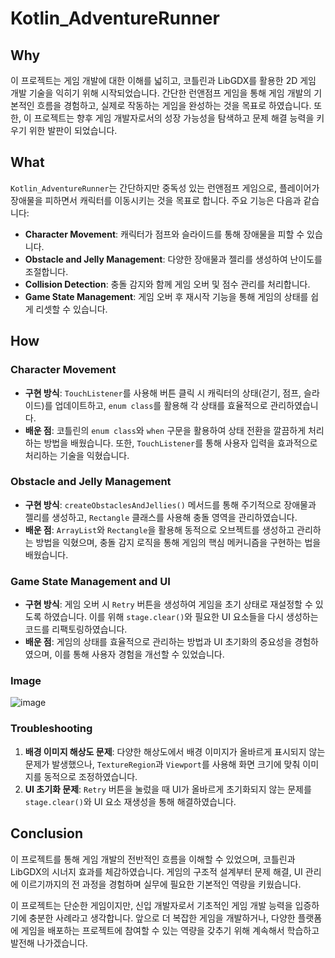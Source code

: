 # Kotlin_AdventureRunner

## Why
이 프로젝트는 게임 개발에 대한 이해를 넓히고, 코틀린과 LibGDX를 활용한 2D 게임 개발 기술을 익히기 위해 시작되었습니다. 간단한 런앤점프 게임을 통해 게임 개발의 기본적인 흐름을 경험하고, 실제로 작동하는 게임을 완성하는 것을 목표로 하였습니다. 또한, 이 프로젝트는 향후 게임 개발자로서의 성장 가능성을 탐색하고 문제 해결 능력을 키우기 위한 발판이 되었습니다.

## What
`Kotlin_AdventureRunner`는 간단하지만 중독성 있는 런앤점프 게임으로, 플레이어가 장애물을 피하면서 캐릭터를 이동시키는 것을 목표로 합니다. 주요 기능은 다음과 같습니다:
- **Character Movement**: 캐릭터가 점프와 슬라이드를 통해 장애물을 피할 수 있습니다.
- **Obstacle and Jelly Management**: 다양한 장애물과 젤리를 생성하여 난이도를 조절합니다.
- **Collision Detection**: 충돌 감지와 함께 게임 오버 및 점수 관리를 처리합니다.
- **Game State Management**: 게임 오버 후 재시작 기능을 통해 게임의 상태를 쉽게 리셋할 수 있습니다.

## How

### Character Movement
- **구현 방식**: `TouchListener`를 사용해 버튼 클릭 시 캐릭터의 상태(걷기, 점프, 슬라이드)를 업데이트하고, `enum class`를 활용해 각 상태를 효율적으로 관리하였습니다.
- **배운 점**: 코틀린의 `enum class`와 `when` 구문을 활용하여 상태 전환을 깔끔하게 처리하는 방법을 배웠습니다. 또한, `TouchListener`를 통해 사용자 입력을 효과적으로 처리하는 기술을 익혔습니다.

### Obstacle and Jelly Management
- **구현 방식**: `createObstaclesAndJellies()` 메서드를 통해 주기적으로 장애물과 젤리를 생성하고, `Rectangle` 클래스를 사용해 충돌 영역을 관리하였습니다.
- **배운 점**: `ArrayList`와 `Rectangle`을 활용해 동적으로 오브젝트를 생성하고 관리하는 방법을 익혔으며, 충돌 감지 로직을 통해 게임의 핵심 메커니즘을 구현하는 법을 배웠습니다.

### Game State Management and UI
- **구현 방식**: 게임 오버 시 `Retry` 버튼을 생성하여 게임을 초기 상태로 재설정할 수 있도록 하였습니다. 이를 위해 `stage.clear()`와 필요한 UI 요소들을 다시 생성하는 코드를 리팩토링하였습니다.
- **배운 점**: 게임의 상태를 효율적으로 관리하는 방법과 UI 초기화의 중요성을 경험하였으며, 이를 통해 사용자 경험을 개선할 수 있었습니다.

### Image
![image](https://github.com/user-attachments/assets/486aabeb-7a49-4c3f-bc47-6d8cd7bf29c7)



### Troubleshooting
1. **배경 이미지 해상도 문제**: 다양한 해상도에서 배경 이미지가 올바르게 표시되지 않는 문제가 발생했으나, `TextureRegion`과 `Viewport`를 사용해 화면 크기에 맞춰 이미지를 동적으로 조정하였습니다.
2. **UI 초기화 문제**: `Retry` 버튼을 눌렀을 때 UI가 올바르게 초기화되지 않는 문제를 `stage.clear()`와 UI 요소 재생성을 통해 해결하였습니다.

## Conclusion
이 프로젝트를 통해 게임 개발의 전반적인 흐름을 이해할 수 있었으며, 코틀린과 LibGDX의 시너지 효과를 체감하였습니다. 게임의 구조적 설계부터 문제 해결, UI 관리에 이르기까지의 전 과정을 경험하며 실무에 필요한 기본적인 역량을 키웠습니다. 

이 프로젝트는 단순한 게임이지만, 신입 개발자로서 기초적인 게임 개발 능력을 입증하기에 충분한 사례라고 생각합니다. 앞으로 더 복잡한 게임을 개발하거나, 다양한 플랫폼에 게임을 배포하는 프로젝트에 참여할 수 있는 역량을 갖추기 위해 계속해서 학습하고 발전해 나가겠습니다.
